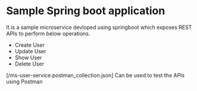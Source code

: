 # Sample Spring boot application

It is a sample microservice devloped using springboot which exposes REST APIs to perform below operations.
- Create User
- Update User
- Show User
- Delete User

[/ms-user-service.postman_collection.json] Can be used to test the APIs using Postman

